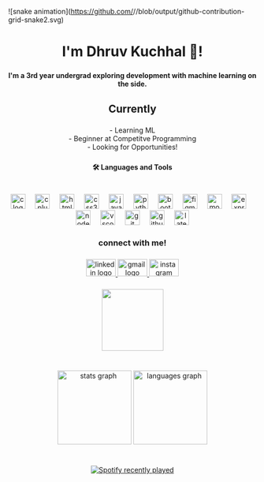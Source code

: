 ![snake animation](https://github.com/<seu user name>/<seu user name>/blob/output/github-contribution-grid-snake2.svg)
###

<h1 align="center">I'm Dhruv Kuchhal 👋!</h1>

###

<h4 align="center">I'm a 3rd year undergrad exploring development with machine learning on the side.</h4>

###

<h2 align="center">Currently</h2>

###

<p align="center">- Learning ML <br>-‍ Beginner at Competitve Programming<br>- Looking for Opportunities!</p>

###

<h4 align="center">🛠 Languages and Tools</h4>

###

<br clear="both">

<div align="center">
  <img src="https://cdn.jsdelivr.net/gh/devicons/devicon/icons/c/c-original.svg" height="30" alt="c logo"  />
  <img width="12" />
  <img src="https://cdn.jsdelivr.net/gh/devicons/devicon/icons/cplusplus/cplusplus-original.svg" height="30" alt="cplusplus logo"  />
  <img width="12" />
  <img src="https://cdn.jsdelivr.net/gh/devicons/devicon/icons/html5/html5-original.svg" height="30" alt="html5 logo"  />
  <img width="12" />
  <img src="https://cdn.jsdelivr.net/gh/devicons/devicon/icons/css3/css3-original.svg" height="30" alt="css3 logo"  />
  <img width="12" />
  <img src="https://cdn.jsdelivr.net/gh/devicons/devicon/icons/javascript/javascript-original.svg" height="30" alt="javascript logo"  />
  <img width="12" />
  <img src="https://cdn.jsdelivr.net/gh/devicons/devicon/icons/python/python-original.svg" height="30" alt="python logo"  />
  <img width="12" />
  <img src="https://cdn.jsdelivr.net/gh/devicons/devicon/icons/bootstrap/bootstrap-original.svg" height="30" alt="bootstrap logo"  />
  <img width="12" />
  <img src="https://cdn.jsdelivr.net/gh/devicons/devicon/icons/figma/figma-original.svg" height="30" alt="figma logo"  />
  <img width="12" />
  <img src="https://cdn.jsdelivr.net/gh/devicons/devicon/icons/mongodb/mongodb-original.svg" height="30" alt="mongodb logo"  />
  <img width="12" />
  <img src="https://skillicons.dev/icons?i=express" height="30" alt="express logo"  />
  <img width="12" />
  <img src="https://cdn.jsdelivr.net/gh/devicons/devicon/icons/nodejs/nodejs-original.svg" height="30" alt="nodejs logo"  />
  <img width="12" />
  <img src="https://cdn.jsdelivr.net/gh/devicons/devicon/icons/vscode/vscode-original.svg" height="30" alt="vscode logo"  />
  <img width="12" />
  <img src="https://cdn.jsdelivr.net/gh/devicons/devicon/icons/git/git-original.svg" height="30" alt="git logo"  />
  <img width="12" />
  <img src="https://skillicons.dev/icons?i=github" height="30" alt="github logo"  />
  <img width="12" />
  <img src="https://cdn.simpleicons.org/latex/008080" height="30" alt="latex logo"  />
</div>

###

<h3 align="center">connect with me!</h3>

###

<div align="center">
  <a href="https://www.linkedin.com/in/dhruvkuchhal03/" target="_blank">
    <img src="https://raw.githubusercontent.com/maurodesouza/profile-readme-generator/master/src/assets/icons/social/linkedin/default.svg" width="60" height="35" alt="linkedin logo"  />
  </a>
  <a href="mailto: ddkuchhal@gmail.com" target="_blank">
    <img src="https://raw.githubusercontent.com/maurodesouza/profile-readme-generator/master/src/assets/icons/social/gmail/default.svg" width="60" height="35" alt="gmail logo"  />
  </a>
  <a href="https://www.instagram.com/dhruv_kuchhal03/" target="_blank">
    <img src="https://raw.githubusercontent.com/maurodesouza/profile-readme-generator/master/src/assets/icons/social/instagram/default.svg" width="60" height="35" alt="instagram logo"  />
  </a>
</div>

###

<div align="center">
  <img height="125" src="https://gifdb.com/images/high/cute-quby-chan-wave-x4ez6u9oy0mm4yxx.gif"  />
</div>

###

<br clear="both">

<div align="center">
  <img src="https://github-readme-stats.vercel.app/api?username=dhruvkuchhal03&hide_title=true&hide_rank=false&show_icons=true&include_all_commits=true&count_private=true&disable_animations=false&theme=tokyonight&locale=en&hide_border=true" height="150" alt="stats graph"  />
  <img src="https://github-readme-stats.vercel.app/api/top-langs?username=dhruvkuchhal03&locale=en&hide_title=true&layout=compact&card_width=320&langs_count=5&theme=tokyonight&hide_border=true" height="150" alt="languages graph"  />
</div>

###

<br clear="both">

<div align="center">
  <a href="https://open.spotify.com/user/gk3230h4p55cr3h6o9ubp2cb1">
    <img src="https://spotify-recently-played-readme.vercel.app/api?user=gk3230h4p55cr3h6o9ubp2cb1&count=5&unique=false" alt="Spotify recently played"  />
  </a>
</div>

###
